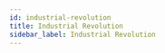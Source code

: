 ```yaml
---
id: industrial-revolution
title: Industrial Revolution
sidebar_label: Industrial Revolution
---
```

